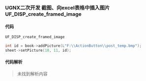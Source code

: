 ### UGNX二次开发 截图、向excel表格中插入图片 UF_DISP_create_framed_image

#### 代码

```cpp
UF_DISP_create_framed_image
```

```cpp
int id = book->addPicture(L"F:\\ActionButton\\post_temp.bmp");
sheet->setPicture(10, 11, id);
```

#### 代码解析
> 未找到解析内容

